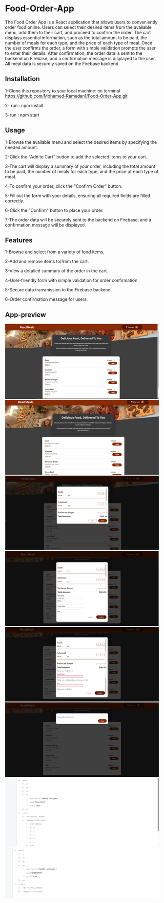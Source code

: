 # Food-Order-App

The Food Order App is a React application that allows users to conveniently order food online. Users can select their desired items from the available menu, add them to their cart, and proceed to confirm the order. The cart displays essential information, such as the total amount to be paid, the number of meals for each type, and the price of each type of meal. Once the user confirms the order, a form with simple validation prompts the user to enter their details. After confirmation, the order data is sent to the backend on Firebase, and a confirmation message is displayed to the user. All meal data is securely saved on the Firebase backend.

## Installation

1-Clone this repository to your local machine: on terminal
https://github.com/Mohamed-Ramadan1/Food-Order-App.git

2- run : npm install

3-run : npm start

## Usage

1-Browse the available menu and select the desired items by specifying the needed amount.

2-Click the "Add to Cart" button to add the selected items to your cart.

3-The cart will display a summary of your order, including the total amount to be paid, the number of meals for each type, and the price of each type of meal.

4-To confirm your order, click the "Confirm Order" button.

5-Fill out the form with your details, ensuring all required fields are filled correctly.

6-Click the "Confirm" button to place your order.

7-The order data will be securely sent to the backend on Firebase, and a confirmation message will be displayed.

## Features

1-Browse and select from a variety of food items.

2-Add and remove items to/from the cart.

3-View a detailed summary of the order in the cart.

4-User-friendly form with simple validation for order confirmation.

5-Secure data transmission to the Firebase backend.

6-Order confirmation message for users.

## App-preview

![image](./App-preview-imgaes/f1.png)
![image](./App-preview-imgaes/f2.png)
![image](./App-preview-imgaes/f3.png)
![image](./App-preview-imgaes/f4.png)
![image](./App-preview-imgaes/f5.png)
![image](./App-preview-imgaes/f6.png)
![image](./App-preview-imgaes/f7.png)
![image](./App-preview-imgaes/f8.png)
